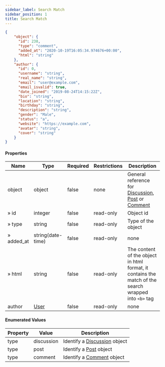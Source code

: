 ```yaml
---
sidebar_label: Search Match
sidebar_position: 1
title: Search Match
---
```


```json
{
    "object": {
      "id": 238,
      "type": "comment",
      "added_at": "2020-10-19T16:05:34.974676+00:00",
      "html": "string"
    },
    "author": {
      "id": 0,
      "username": "string",
      "real_name": "string",
      "email": "user@example.com",
      "email_isvalid": true,
      "date_joined": "2019-08-24T14:15:22Z",
      "bio": "string",
      "location": "string",
      "birthday": "string",
      "description": "string",
      "gender": "Male",
      "status": "a",
      "website": "https://example.com",
      "avatar": "string",
      "cover": "string"
    }
}

```

#### Properties

|Name|Type|Required|Restrictions|Description|
|---|---|---|---|---|
|object|object|false|none|General reference for [Discussion](../schemas/discussion), [Post](../schemas/post) or [Comment](../schemas/comment)|
|» id|integer|false|read-only|Object id|
|» type|string|false|read-only|Type of the object|
|» added_at|string(date-time)|false|read-only|none|
|» html|string|false|read-only|The content of the object in html format, it contains the match of the search wrapped into `<b>` tag|
|author|[User](../schemas/user)|false|read-only|none|

#### Enumerated Values

|Property|Value|Description|
|---|---|---|
|type|discussion|Identify a [Discussion](../schemas/discussion) object|
|type|post|Identify a [Post](../schemas/post) object|
|type|comment|Identify a [Comment](../schemas/comment) object|
